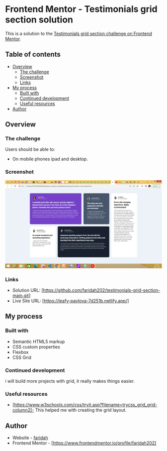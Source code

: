 # Frontend Mentor - Testimonials grid section solution

This is a solution to the [Testimonials grid section challenge on Frontend Mentor](https://www.frontendmentor.io/challenges/testimonials-grid-section-Nnw6J7Un7).  

## Table of contents

- [Overview](#overview)
  - [The challenge](#the-challenge)
  - [Screenshot](#screenshot)
  - [Links](#links)
- [My process](#my-process)
  - [Built with](#built-with)
  - [Continued development](#continued-development)
  - [Useful resources](#useful-resources)
- [Author](#author)


## Overview

### The challenge

Users should be able to:

- On mobile phones ipad and desktop.

### Screenshot

![](./Screenshot%20(86).png)


### Links

- Solution URL: [https://github.com/faridah202/testimonials-grid-section-main.git]
- Live Site URL: [https://leafy-pavlova-7d251b.netlify.app/]

## My process

### Built with

- Semantic HTML5 markup
- CSS custom properties
- Flexbox
- CSS Grid


### Continued development
i will build more projects with grid, it really makes things easier.

### Useful resources

- [https://www.w3schools.com/css/tryit.asp?filename=trycss_grid_grid-column2]- This helped me with creating the grid layout.

## Author

- Website - [faridah](https://www.your-site.com)
- Frontend Mentor - [https://www.frontendmentor.io/profile/faridah202]

